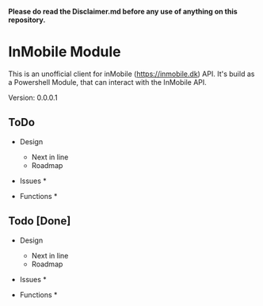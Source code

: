 **Please do read the Disclaimer.md before any use of anything on this repository.**

# InMobile Module
This is an unofficial client for inMobile (https://inmobile.dk) API. It's build as a Powershell Module, that can interact with the InMobile API.

Version: 0.0.0.1

## ToDo

* Design
    * Next in line
    * Roadmap

* Issues
    * 

* Functions
    * 

## Todo [Done]

* Design
    * Next in line
    * Roadmap

* Issues
    * 

* Functions
    * 
